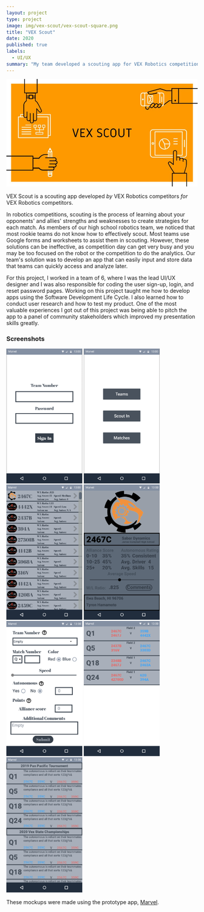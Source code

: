 ```yaml
---
layout: project
type: project
image: img/vex-scout/vex-scout-square.png
title: "VEX Scout"
date: 2020
published: true
labels:
  - UI/UX
summary: "My team developed a scouting app for VEX Robotics competitions for my high school hackathon."
---
```


<img class="img-fluid" src="../img/vex-scout/vex-scout-header.jpg">

VEX Scout is a scouting app developed *by*  VEX Robotics competitors *for*  VEX Robotics competitors. 

In robotics competitions, scouting is the process of learning about your opponents' and allies' strengths and weaknesses to create strategies for each match. As members of our high school robotics team, we noticed that most rookie teams do not know how to effectively scout. Most teams use Google forms and worksheets to assist them in scouting. However, these solutions can be ineffective, as competition day can get very busy and you may be too focused on the robot or the competition to do the analytics. Our team's solution was to develop an app that can easily input and store data that teams can quickly access and analyze later.

For this project, I worked in a team of 6, where I was the lead UI/UX designer and I was also responsible for coding the user sign-up, login, and reset password pages. Working on this project taught me how to develop apps using the Software Development Life Cycle. I also learned how to conduct user research and how to test my product. One of the most valuable experiences I got out of this project was being able to pitch the app to a panel of community stakeholders which improved my presentation skills greatly. 

### Screenshots

<div class="text-center p-4">
  <img width="200px" src="../img/vex-scout/login.png" class="img-thumbnail" >
  <img width="200px" src="../img/vex-scout/home.png" class="img-thumbnail" >
  <img width="200px" src="../img/vex-scout/roster.png" class="img-thumbnail" >
  <img width="200px" src="../img/vex-scout/team-info.png" class="img-thumbnail" >
</div>
<div class="text-center p-4">
  <img width="200px" src="../img/vex-scout/scout-in.png" class="img-thumbnail" >
  <img width="200px" src="../img/vex-scout/matches.png" class="img-thumbnail" >
    <img width="200px" src="../img/vex-scout/comments.png" class="img-thumbnail" >
</div>

These mockups were made using the prototype app, [Marvel](https://marvelapp.com).
